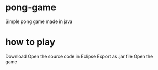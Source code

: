 # pong-game
Simple pong game made in java
# how to play
Download 
Open the source code in Eclipse
Export as .jar file
Open the game
